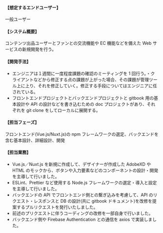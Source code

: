 #### 【想定するエンドユーザー】

一般ユーザー

#### 【システム概要】

コンテンツ出品ユーザーとファンとの交流機能や EC 機能などを備えた Web サービスの新規開発を行う。

#### 【開発手法】

- エンジニアは１週間に一度程度課題の確認のミーティングを 1 回行う。・クライアントなどから修正する点の課題が上がった場合、その課題が管理ツール上に上り、それを修正していく。修正する手段についてはエンジニアに任されている。
- フロントエンドプロジェクトとバックエンドプロジェクトと gitbook 用の基本設計や API の設計などを書き込むための doc プロジェクトがあり、それぞれを git clone をしてローカルに展開する。

#### 【担当フェーズ】

フロントエンド(Vue.js/Nuxt.js)の npm フレームワークの選定、バックエンドを含む基本設計、詳細設計、開発

#### 【担当業務】

- Vue.js／Nuxt.js を新規に作成して、デザイナーが作成した AdobeXD や HTML のモックから、ボタンや入力要素などのコンポーネントの設計・開発を主導して行いました。
- ESLint、Prettier など使用する Node.js フレームワークの選定・導入と設定を主導して行いました。
- バックエンドの API でフロントエンド側との繋ぎ込みを考慮して、API のリクエスト・レスポンスと DB の設計(共に gitbook ドキュメント)を改修を提案するプルリクエストを発行いたしました。
- 前述のプリクエストに伴うコーディングの改修を一部自身で行いました。
- バックエンド側や Firebase Authentication との通信を axios で実装しました。
